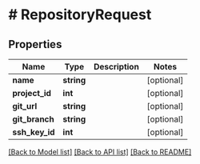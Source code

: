 # # RepositoryRequest

## Properties

Name | Type | Description | Notes
------------ | ------------- | ------------- | -------------
**name** | **string** |  | [optional]
**project_id** | **int** |  | [optional]
**git_url** | **string** |  | [optional]
**git_branch** | **string** |  | [optional]
**ssh_key_id** | **int** |  | [optional]

[[Back to Model list]](../../README.md#models) [[Back to API list]](../../README.md#endpoints) [[Back to README]](../../README.md)
